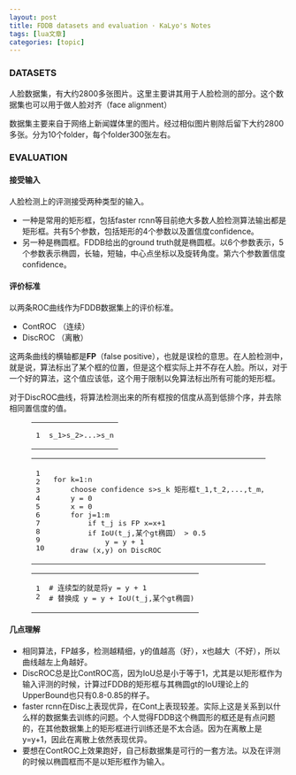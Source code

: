 ```yaml
---
layout: post
title: FDDB datasets and evaluation · KaLyo's Notes 
tags: [lua文章]
categories: [topic]
---
```

<h3 id="DATASETS"><a href="#DATASETS" class="headerlink" title="DATASETS"></a>DATASETS</h3><p>人脸数据集，有大约2800多张图片。这里主要讲其用于人脸检测的部分。这个数据集也可以用于做人脸对齐（face alignment）</p>
<p>数据集主要来自于网络上新闻媒体里的图片。经过相似图片剔除后留下大约2800多张。分为10个folder，每个folder300张左右。</p>

<h3 id="EVALUATION"><a href="#EVALUATION" class="headerlink" title="EVALUATION"></a>EVALUATION</h3><h4 id="接受输入"><a href="#接受输入" class="headerlink" title="接受输入"></a>接受输入</h4><p>人脸检测上的评测接受两种类型的输入。</p>
<ul>
<li>一种是常用的矩形框，包括faster rcnn等目前绝大多数人脸检测算法输出都是矩形框。共有5个参数，包括矩形的4个参数以及置信度confidence。</li>
<li>另一种是椭圆框。FDDB给出的ground truth就是椭圆框。以6个参数表示，5个参数表示椭圆，长轴，短轴，中心点坐标以及旋转角度。第六个参数置信度confidence。</li>
</ul>
<h4 id="评价标准"><a href="#评价标准" class="headerlink" title="评价标准"></a>评价标准</h4><p>以两条ROC曲线作为FDDB数据集上的评价标准。</p>
<ul>
<li>ContROC （连续）</li>
<li>DiscROC （离散）</li>
</ul>
<p>这两条曲线的横轴都是<strong>FP</strong>（false positive），也就是误检的意思。在人脸检测中，就是说，算法标出了某个框的位置，但是这个框实际上并不存在人脸。所以，对于一个好的算法，这个值应该低，这个用于限制以免算法标出所有可能的矩形框。</p>
<p>对于DiscROC曲线，将算法检测出来的所有框按的信度从高到低排个序，并去除相同置信度的值。<br/></p><figure class="highlight plain"><table><tbody><tr><td class="gutter"><pre><span class="line">1</span><br/></pre></td><td class="code"><pre><span class="line">s_1&gt;s_2&gt;...&gt;s_n</span><br/></pre></td></tr></tbody></table></figure><p></p>
<figure class="highlight bash"><table><tbody><tr><td class="gutter"><pre><span class="line">1</span><br/><span class="line">2</span><br/><span class="line">3</span><br/><span class="line">4</span><br/><span class="line">5</span><br/><span class="line">6</span><br/><span class="line">7</span><br/><span class="line">8</span><br/><span class="line">9</span><br/><span class="line">10</span><br/></pre></td><td class="code"><pre><span class="line"></span><br/><span class="line"><span class="keyword">for</span> k=1:n </span><br/><span class="line">    choose confidence s&gt;s_k 矩形框t_1,t_2,...,t_m，</span><br/><span class="line">    y = 0</span><br/><span class="line">    x = 0</span><br/><span class="line">    <span class="keyword">for</span> j=1:m</span><br/><span class="line">        <span class="keyword">if</span> t_j is FP x=x+1</span><br/><span class="line">        <span class="keyword">if</span> IoU(t_j,某个gt椭圆） &gt; 0.5</span><br/><span class="line">            y = y + 1</span><br/><span class="line">    draw (x,y) on DiscROC</span><br/></pre></td></tr></tbody></table></figure>
<figure class="highlight bash"><table><tbody><tr><td class="gutter"><pre><span class="line">1</span><br/><span class="line">2</span><br/></pre></td><td class="code"><pre><span class="line"><span class="comment"># 连续型的就是将y = y + 1</span></span><br/><span class="line"><span class="comment"># 替换成 y = y + IoU(t_j,某个gt椭圆)</span></span><br/></pre></td></tr></tbody></table></figure>
<h4 id="几点理解"><a href="#几点理解" class="headerlink" title="几点理解"></a>几点理解</h4><ul>
<li>相同算法，FP越多，检测越精细，y的值越高（好），x也越大（不好），所以曲线越左上角越好。</li>
<li>DiscROC总是比ContROC高，因为IoU总是小于等于1，尤其是以矩形框作为输入评测的时候，计算过FDDB的矩形框与其椭圆gt的IoU理论上的UpperBound也只有0.8-0.85的样子。</li>
<li>faster rcnn在Disc上表现优异，在Cont上表现较差。实际上这是关系到以什么样的数据集去训练的问题。个人觉得FDDB这个椭圆形的框还是有点问题的，在其他数据集上的矩形框进行训练还是不太合适。因为在离散上是y=y+1，因此在离散上依然表现优异。</li>
<li>要想在ContROC上效果跑好，自己标数据集是可行的一套方法。以及在评测的时候以椭圆框而不是以矩形框作为输入。</li>
</ul>